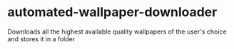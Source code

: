 # automated-wallpaper-downloader
Downloads all the  highest available quality wallpapers of the user's choice and stores it in a folder
